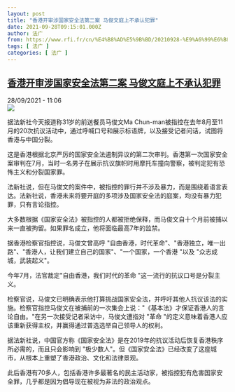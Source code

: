 ```yaml
---
layout: post
title: "香港开审涉国家安全法第二案 马俊文庭上不承认犯罪"
date: 2021-09-28T09:15:01.000Z
author: 法广
from: https://www.rfi.fr/cn/%E4%B8%AD%E5%9B%BD/20210928-%E9%A6%99%E6%B8%AF%E5%BC%80%E5%AE%A1%E6%B6%89%E5%9B%BD%E5%AE%B6%E5%AE%89%E5%85%A8%E6%B3%95%E7%AC%AC%E4%BA%8C%E6%A1%88-%E9%A9%AC%E4%BF%8A%E6%96%87%E5%BA%AD%E4%B8%8A%E4%B8%8D%E6%89%BF%E8%AE%A4%E7%8A%AF%E7%BD%AA
tags: [ 法广 ]
categories: [ 法广 ]
---
```

<!--1632820501000-->
[香港开审涉国家安全法第二案 马俊文庭上不承认犯罪](https://www.rfi.fr/cn/%E4%B8%AD%E5%9B%BD/20210928-%E9%A6%99%E6%B8%AF%E5%BC%80%E5%AE%A1%E6%B6%89%E5%9B%BD%E5%AE%B6%E5%AE%89%E5%85%A8%E6%B3%95%E7%AC%AC%E4%BA%8C%E6%A1%88-%E9%A9%AC%E4%BF%8A%E6%96%87%E5%BA%AD%E4%B8%8A%E4%B8%8D%E6%89%BF%E8%AE%A4%E7%8A%AF%E7%BD%AA)
------

<div>
<div>28/09/2021 - 11:06</div><img src="https://s.rfi.fr/media/display/63f8be2c-be8b-11ea-9d8d-005056a964fe/2020-07-03T000000Z_388445526_RC2KLH9DAMDZ_RTRMADP_3_HONGKONG-PROTESTS.JPG"><div >                    <p>据法新社今天报道称31岁的前送餐员马俊文Ma Chun-man被指控在去年8月至11月的20次抗议活动中，通过呼喊口号和展示标语牌，以及接受记者问话，试图将香港与中国分裂。</p><p>这是香港根据北京严厉的国家安全法遏制异议的第二次审判。香港第一次国家安全案审判在7月，当时一名男子在展示抗议旗帜时用摩托车撞向警察，被判定犯有恐怖主义和分裂国家罪。</p><p>法新社说，但在马俊文的案件中，被指控的罪行并不涉及暴力，而是围绕着语言表达。法新社说，香港未来将要开庭的多项涉及国家安全法的庭案，均没有暴力犯罪，只有言论指控。</p><p>大多数根据《国家安全法》被指控的人都被拒绝保释，而马俊文自十个月前被捕以来一直被拘留。如果罪名成立，他将面临最高7年的监禁。</p><p>据香港检察官指控说，马俊文曾高呼 "自由香港，时代革命"、"香港独立，唯一出路"、"香港人，让我们建立自己的国家"、"一个国家，一个香港 "以及 "众志成城，武装起义"。</p><p>今年7月，法官裁定"自由香港，我们时代的革命 "这一流行的抗议口号是分裂主义。</p><p>检察官说，马俊文已明确表示他打算挑战国家安全法，并呼吁其他人抗议该法的实施。检察官指控马俊文在被捕前的一次集会上说："《基本法》才保证香港人的言论自由。"在另一次接受记者采访中，马俊文遭指对 "革命 "的定义意味着香港人应该重新获得主权，并赢得通过普选选举自己领导人的权利。</p><p>据法新社说，中国官方称《国家安全法》是在2019年的抗议活动后恢复香港秩序所必需的，而且只会影响到 "极少数人"。但《国家安全法》已经改变了这座城市，从根本上重塑了香港政治、文化和法律景观。</p><p>此后香港有70多人，包括香港许多最著名的民主活动家，被指控犯有危害国家安全罪，几乎都是因为倡导现在被视为非法的政治观点。</p>                                            <div data-selfpromo-newsletter>    </div>    <div data-selfpromo-app>    </div>                </div>
</div>
